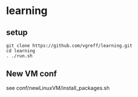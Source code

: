 # learning

## setup

```
git clone https://github.com/vgreff/learning.git
cd learning
. ./run.sh
```
## New VM conf
see conf/newLinuxVM/install_packages.sh
